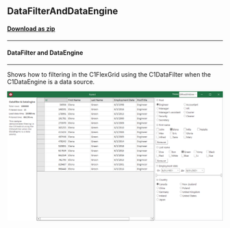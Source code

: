 ## DataFilterAndDataEngine
#### [Download as zip](https://grapecity.github.io/DownGit/#/home?url=https://github.com/GrapeCity/ComponentOne-WinForms-Samples/tree/master/NetFramework\DataFilter\CS\DataFilterAndDataEngine)
____
#### DataFilter and DataEngine
____
Shows how to filtering in the C1FlexGrid using the C1DataFilter when the C1DataEngine is a data source.

![screenshot](screenshot.png)
